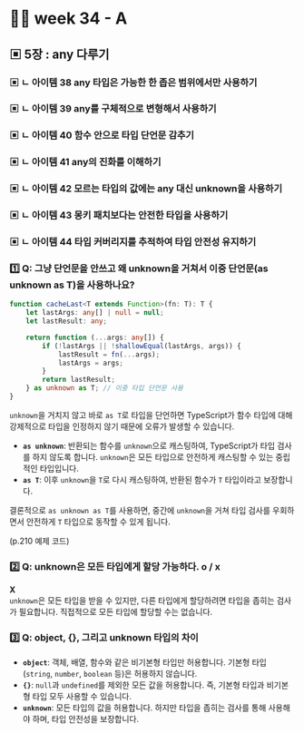 # 👨‍🏫 week 34 - A

## ▣ 5장 : any 다루기

### ▣ ㄴ 아이템 38 any 타입은 가능한 한 좁은 범위에서만 사용하기

### ▣ ㄴ 아이템 39 any를 구체적으로 변형해서 사용하기

### ▣ ㄴ 아이템 40 함수 안으로 타입 단언문 감추기

### ▣ ㄴ 아이템 41 any의 진화를 이해하기

### ▣ ㄴ 아이템 42 모르는 타입의 값에는 any 대신 unknown을 사용하기

### ▣ ㄴ 아이템 43 몽키 패치보다는 안전한 타입을 사용하기

### ▣ ㄴ 아이템 44 타입 커버리지를 추적하여 타입 안전성 유지하기

### 1️⃣ Q: **그냥 단언문을 안쓰고 왜 unknown을 거쳐서 이중 단언문(as unknown as T)을 사용하나요?**

```ts
function cacheLast<T extends Function>(fn: T): T {
    let lastArgs: any[] | null = null;
    let lastResult: any;

    return function (...args: any[]) {
        if (!lastArgs || !shallowEqual(lastArgs, args)) {
            lastResult = fn(...args);
            lastArgs = args;
        }
        return lastResult;
    } as unknown as T; // 이중 타입 단언문 사용
}
```

`unknown`을 거치지 않고 바로 `as T`로 타입을 단언하면 TypeScript가 함수 타입에 대해 강제적으로 타입을 인정하지 않기 때문에 오류가 발생할 수 있습니다.

-   **`as unknown`**: 반환되는 함수를 `unknown`으로 캐스팅하여, TypeScript가 타입 검사를 하지 않도록 합니다. `unknown`은 모든 타입으로 안전하게 캐스팅할 수 있는 중립적인 타입입니다.
-   **`as T`**: 이후 `unknown`을 `T`로 다시 캐스팅하여, 반환된 함수가 `T` 타입이라고 보장합니다.

결론적으로 `as unknown as T`를 사용하면, 중간에 `unknown`을 거쳐 타입 검사를 우회하면서 안전하게 `T` 타입으로 동작할 수 있게 됩니다.

(p.210 예제 코드)

### 2️⃣ Q: **unknown은 모든 타입에게 할당 가능하다. o / x**

**X**  
 `unknown`은 모든 타입을 받을 수 있지만, 다른 타입에게 할당하려면 타입을 좁히는 검사가 필요합니다. 직접적으로 모든 타입에 할당할 수는 없습니다.

### 3️⃣ Q: **object, {}, 그리고 unknown 타입의 차이**

-   **`object`**: 객체, 배열, 함수와 같은 비기본형 타입만 허용합니다. 기본형 타입(`string`, `number`, `boolean` 등)은 허용하지 않습니다.
-   **`{}`**: `null`과 `undefined`를 제외한 모든 값을 허용합니다. 즉, 기본형 타입과 비기본형 타입 모두 사용할 수 있습니다.
-   **`unknown`**: 모든 타입의 값을 허용합니다. 하지만 타입을 좁히는 검사를 통해 사용해야 하며, 타입 안전성을 보장합니다.
